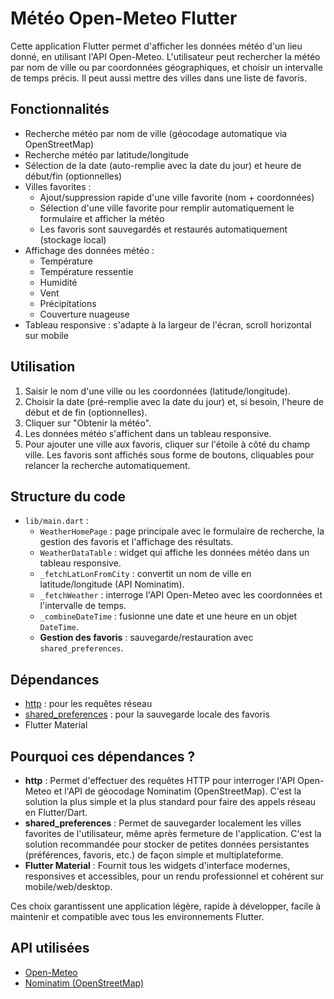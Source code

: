 # Météo Open-Meteo Flutter

Cette application Flutter permet d'afficher les données météo d'un lieu donné, en utilisant l'API Open-Meteo. L'utilisateur peut rechercher la météo par nom de ville ou par coordonnées géographiques, et choisir un intervalle de temps précis. Il peut aussi mettre des villes dans une liste de favoris.

## Fonctionnalités

- Recherche météo par nom de ville (géocodage automatique via OpenStreetMap)
- Recherche météo par latitude/longitude
- Sélection de la date (auto-remplie avec la date du jour) et heure de début/fin (optionnelles)
- Villes favorites :
  - Ajout/suppression rapide d'une ville favorite (nom + coordonnées)
  - Sélection d'une ville favorite pour remplir automatiquement le formulaire et afficher la météo
  - Les favoris sont sauvegardés et restaurés automatiquement (stockage local)
- Affichage des données météo :
  - Température
  - Température ressentie
  - Humidité
  - Vent
  - Précipitations
  - Couverture nuageuse
- Tableau responsive : s'adapte à la largeur de l'écran, scroll horizontal sur mobile

## Utilisation

1. Saisir le nom d'une ville ou les coordonnées (latitude/longitude).
2. Choisir la date (pré-remplie avec la date du jour) et, si besoin, l'heure de début et de fin (optionnelles).
3. Cliquer sur "Obtenir la météo".
4. Les données météo s'affichent dans un tableau responsive.
5. Pour ajouter une ville aux favoris, cliquer sur l'étoile à côté du champ ville. Les favoris sont affichés sous forme de boutons, cliquables pour relancer la recherche automatiquement.

## Structure du code

- `lib/main.dart` :
  - `WeatherHomePage` : page principale avec le formulaire de recherche, la gestion des favoris et l'affichage des résultats.
  - `WeatherDataTable` : widget qui affiche les données météo dans un tableau responsive.
  - `_fetchLatLonFromCity` : convertit un nom de ville en latitude/longitude (API Nominatim).
  - `_fetchWeather` : interroge l'API Open-Meteo avec les coordonnées et l'intervalle de temps.
  - `_combineDateTime` : fusionne une date et une heure en un objet `DateTime`.
  - **Gestion des favoris** : sauvegarde/restauration avec `shared_preferences`.

## Dépendances

- [http](https://pub.dev/packages/http) : pour les requêtes réseau
- [shared_preferences](https://pub.dev/packages/shared_preferences) : pour la sauvegarde locale des favoris
- Flutter Material

## Pourquoi ces dépendances ?

- **http** : Permet d'effectuer des requêtes HTTP pour interroger l'API Open-Meteo et l'API de géocodage Nominatim (OpenStreetMap). C'est la solution la plus simple et la plus standard pour faire des appels réseau en Flutter/Dart.
- **shared_preferences** : Permet de sauvegarder localement les villes favorites de l'utilisateur, même après fermeture de l'application. C'est la solution recommandée pour stocker de petites données persistantes (préférences, favoris, etc.) de façon simple et multiplateforme.
- **Flutter Material** : Fournit tous les widgets d'interface modernes, responsives et accessibles, pour un rendu professionnel et cohérent sur mobile/web/desktop.

Ces choix garantissent une application légère, rapide à développer, facile à maintenir et compatible avec tous les environnements Flutter.

## API utilisées

- [Open-Meteo](https://open-meteo.com/)
- [Nominatim (OpenStreetMap)](https://nominatim.openstreetmap.org/)



